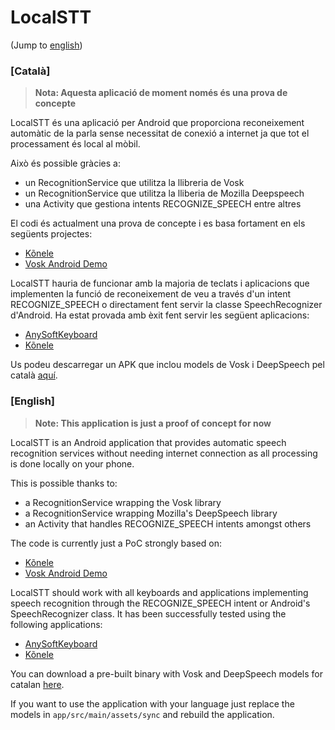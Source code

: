 # LocalSTT

(Jump to [english](#[English]))

### [Català]

> **Nota: Aquesta aplicació de moment només és una prova de concepte**

LocalSTT és una aplicació per Android que proporciona reconeixement automàtic de la parla sense necessitat de conexió a internet ja que tot el processament és local al mòbil.

Això és possible gràcies a:
- un RecognitionService que utilitza la llibreria de Vosk
- un RecognitionService que utilitza la lliberia de Mozilla Deepspeech
- una Activity que gestiona intents RECOGNIZE_SPEECH entre altres

El codi és actualment una prova de concepte i es basa fortament en els següents projectes:
- [Kõnele](https://github.com/Kaljurand/K6nele)
- [Vosk Android Demo](https://github.com/alphacep/vosk-android-demo)

LocalSTT hauria de funcionar amb la majoria de teclats i aplicacions que implementen la funció de reconeixement de veu a través d'un intent RECOGNIZE_SPEECH o directament fent servir la classe SpeechRecognizer d'Android. Ha estat provada amb èxit fent servir les següent aplicacions:
- [AnySoftKeyboard](https://github.com/AnySoftKeyboard/AnySoftKeyboard)
- [Kõnele](https://github.com/Kaljurand/K6nele)

Us podeu descarregar un APK que inclou models de Vosk i DeepSpeech pel català [aquí]().

### [English]

> **Note: This application is just a proof of concept for now**

LocalSTT is an Android application that provides automatic speech recognition services without needing internet connection as all processing is done locally on your phone.

This is possible thanks to:
- a RecognitionService wrapping the Vosk library
- a RecognitionService wrapping Mozilla's DeepSpeech library
- an Activity that handles RECOGNIZE_SPEECH intents amongst others

The code is currently just a PoC strongly based on:
- [Kõnele](https://github.com/Kaljurand/K6nele)
- [Vosk Android Demo](https://github.com/alphacep/vosk-android-demo)

LocalSTT should work with all keyboards and applications implementing speech recognition through the RECOGNIZE_SPEECH intent or Android's SpeechRecognizer class. It has been successfully tested using the following applications:
- [AnySoftKeyboard](https://github.com/AnySoftKeyboard/AnySoftKeyboard)
- [Kõnele](https://github.com/Kaljurand/K6nele)

You can download a pre-built binary with Vosk and DeepSpeech models for catalan [here]().

If you want to use the application with your language just replace the models in `app/src/main/assets/sync` and rebuild the application.